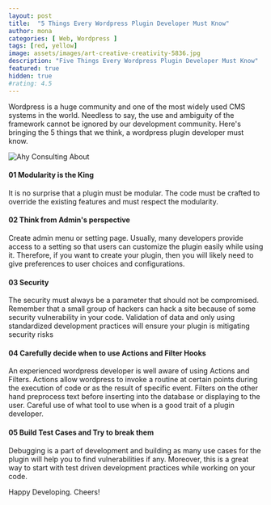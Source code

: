 ```yaml
---
layout: post
title:  "5 Things Every Wordpress Plugin Developer Must Know"
author: mona
categories: [ Web, Wordpress ]
tags: [red, yellow]
image: assets/images/art-creative-creativity-5836.jpg
description: "Five Things Every Wordpress Plugin Developer Must Know"
featured: true
hidden: true
#rating: 4.5
---
```


Wordpress is a huge community and one of the most widely used CMS systems in the world. Needless to say, the use and ambiguity of the framework cannot be ignored by our development community. Here's bringing the 5 things that we think, a wordpress plugin developer must know.

<p class="mb-5"><img class="shadow-lg" src="{{site.baseurl}}/assets/images/action-adult-adventure-1098365.jpg" alt="Ahy Consulting About" /></p>

#### 01 Modularity is the King

It is no surprise that a plugin must be modular. The code must be crafted to override the existing features and must respect the modularity.

#### 02 Think from Admin's perspective

Create admin menu or setting page. Usually, many developers provide access to a setting so that users can customize the plugin easily while using it. Therefore, if you want to create your plugin, then you will likely need to give preferences to user choices and configurations.

#### 03 Security
The security must always be a parameter that should not be compromised. Remember that a small group of hackers can hack a site because of some security vulnerability in your code. Validation of data and only using standardized development practices will ensure your plugin is mitigating security risks

#### 04 Carefully decide when to use Actions and Filter Hooks
An experienced wordpress developer is well aware of using Actions and Filters. Actions allow wordpress to invoke a routine at certain points during the execution of code or as the result of specific event. Filters on the other hand preprocess text before inserting into the database or displaying to the user. Careful use of what tool to use when is a good trait of a plugin developer.

#### 05 Build Test Cases and Try to break them
Debugging is a part of development and building as many use cases for the plugin will help you to find vulnerabilities if any. Moreover, this is a great way to start with test driven development practices while working on your code.



Happy Developing. Cheers!
